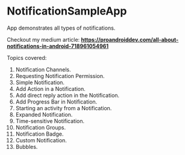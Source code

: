 # NotificationSampleApp
App demonstrates all types of notifications.

Checkout my medium article: **https://proandroiddev.com/all-about-notifications-in-android-718961054961**

Topics covered:
1.  Notification Channels.
2.  Requesting Notification Permission.
3.  Simple Notification.
4.  Add Action in a Notification.
5.  Add direct reply action in the Notification.
6.  Add Progress Bar in Notification.
7.  Starting an activity from a Notification.
8.  Expanded Notification.
9.  Time-sensitive Notification.
10. Notification Groups.
11. Notification Badge.
12. Custom Notification.
13. Bubbles.
